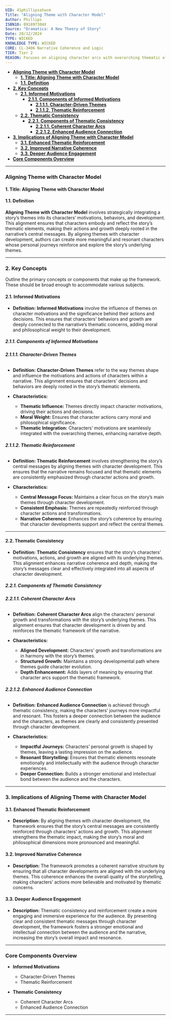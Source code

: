 ```yaml
---
UID: 41phillipsatwcm
Title: "Aligning Theme with Character Model"
Author: Phillips
ISBN10: 091897304X
Source: "Dramatica: A New Theory of Story"
Date: 20/12/2024
TYPE: WICKED
KNOWLEDGE TYPE: WICKED
CORE: CL-3406 Narrative Coherence and Logic
TIER: Tier 2
REASON: Focuses on aligning character arcs with overarching thematic elements.
---
```


- [**Aligning Theme with Character Model**](#aligning-theme-with-character-model)
  - [**1. Title: Aligning Theme with Character Model**](#1-title-aligning-theme-with-character-model)
  - [**1.1. Definition**](#11-definition)
- [**2. Key Concepts**](#2-key-concepts)
  - [**2.1. Informed Motivations**](#21-informed-motivations)
    - [**2.1.1. Components of Informed Motivations**](#211-components-of-informed-motivations)
      - [**2.1.1.1. Character-Driven Themes**](#2111-character-driven-themes)
      - [**2.1.1.2. Thematic Reinforcement**](#2112-thematic-reinforcement)
  - [**2.2. Thematic Consistency**](#22-thematic-consistency)
    - [**2.2.1. Components of Thematic Consistency**](#221-components-of-thematic-consistency)
      - [**2.2.1.1. Coherent Character Arcs**](#2211-coherent-character-arcs)
      - [**2.2.1.2. Enhanced Audience Connection**](#2212-enhanced-audience-connection)
- [**3. Implications of Aligning Theme with Character Model**](#3-implications-of-aligning-theme-with-character-model)
  - [**3.1. Enhanced Thematic Reinforcement**](#31-enhanced-thematic-reinforcement)
  - [**3.2. Improved Narrative Coherence**](#32-improved-narrative-coherence)
  - [**3.3. Deeper Audience Engagement**](#33-deeper-audience-engagement)
- [**Core Components Overview**](#core-components-overview)

---

### **Aligning Theme with Character Model**

#### **1. Title: Aligning Theme with Character Model**

#### **1.1. Definition**

**Aligning Theme with Character Model** involves strategically integrating a story’s themes into its characters’ motivations, behaviors, and development. This alignment ensures that characters embody and reflect the story’s thematic elements, making their actions and growth deeply rooted in the narrative’s central messages. By aligning themes with character development, authors can create more meaningful and resonant characters whose personal journeys reinforce and explore the story’s underlying themes.

---

### **2. Key Concepts**

Outline the primary concepts or components that make up the framework. These should be broad enough to accommodate various subjects.

#### **2.1. Informed Motivations**

- **Definition:**
  **Informed Motivations** involve the influence of themes on character motivations and the significance behind their actions and decisions. This ensures that characters' behaviors and growth are deeply connected to the narrative’s thematic concerns, adding moral and philosophical weight to their development.

##### **2.1.1. Components of Informed Motivations**

###### **2.1.1.1. Character-Driven Themes**

- **Definition:**
  **Character-Driven Themes** refer to the way themes shape and influence the motivations and actions of characters within a narrative. This alignment ensures that characters’ decisions and behaviors are deeply rooted in the story’s thematic elements.

- **Characteristics:**
  - **Thematic Influence:** Themes directly impact character motivations, driving their actions and decisions.
  - **Moral Weight:** Ensures that character actions carry moral and philosophical significance.
  - **Thematic Integration:** Characters’ motivations are seamlessly integrated with the overarching themes, enhancing narrative depth.

###### **2.1.1.2. Thematic Reinforcement**

- **Definition:**
  **Thematic Reinforcement** involves strengthening the story’s central messages by aligning themes with character development. This ensures that the narrative remains focused and that thematic elements are consistently emphasized through character actions and growth.

- **Characteristics:**
  - **Central Message Focus:** Maintains a clear focus on the story’s main themes through character development.
  - **Consistent Emphasis:** Themes are repeatedly reinforced through character actions and transformations.
  - **Narrative Coherence:** Enhances the story’s coherence by ensuring that character developments support and reflect the central themes.

---

#### **2.2. Thematic Consistency**

- **Definition:**
  **Thematic Consistency** ensures that the story’s characters’ motivations, actions, and growth are aligned with its underlying themes. This alignment enhances narrative coherence and depth, making the story’s messages clear and effectively integrated into all aspects of character development.

##### **2.2.1. Components of Thematic Consistency**

###### **2.2.1.1. Coherent Character Arcs**

- **Definition:**
  **Coherent Character Arcs** align the characters’ personal growth and transformations with the story’s underlying themes. This alignment ensures that character development is driven by and reinforces the thematic framework of the narrative.

- **Characteristics:**
  - **Aligned Development:** Characters’ growth and transformations are in harmony with the story’s themes.
  - **Structured Growth:** Maintains a strong developmental path where themes guide character evolution.
  - **Depth Enhancement:** Adds layers of meaning by ensuring that character arcs support the thematic framework.

###### **2.2.1.2. Enhanced Audience Connection**

- **Definition:**
  **Enhanced Audience Connection** is achieved through thematic consistency, making the characters’ journeys more impactful and resonant. This fosters a deeper connection between the audience and the characters, as themes are clearly and consistently presented through character development.

- **Characteristics:**
  - **Impactful Journeys:** Characters’ personal growth is shaped by themes, leaving a lasting impression on the audience.
  - **Resonant Storytelling:** Ensures that thematic elements resonate emotionally and intellectually with the audience through character experiences.
  - **Deeper Connection:** Builds a stronger emotional and intellectual bond between the audience and the characters.

---

### **3. Implications of Aligning Theme with Character Model**

#### **3.1. Enhanced Thematic Reinforcement**

- **Description:**
  By aligning themes with character development, the framework ensures that the story’s central messages are consistently reinforced through characters’ actions and growth. This alignment strengthens the thematic impact, making the story’s moral and philosophical dimensions more pronounced and meaningful.

#### **3.2. Improved Narrative Coherence**

- **Description:**
  The framework promotes a coherent narrative structure by ensuring that all character developments are aligned with the underlying themes. This coherence enhances the overall quality of the storytelling, making characters’ actions more believable and motivated by thematic concerns.

#### **3.3. Deeper Audience Engagement**

- **Description:**
  Thematic consistency and reinforcement create a more engaging and immersive experience for the audience. By presenting clear and consistent thematic messages through character development, the framework fosters a stronger emotional and intellectual connection between the audience and the narrative, increasing the story’s overall impact and resonance.

---

### **Core Components Overview**

- **Informed Motivations**

  - Character-Driven Themes
  - Thematic Reinforcement

- **Thematic Consistency**
  - Coherent Character Arcs
  - Enhanced Audience Connection

---

